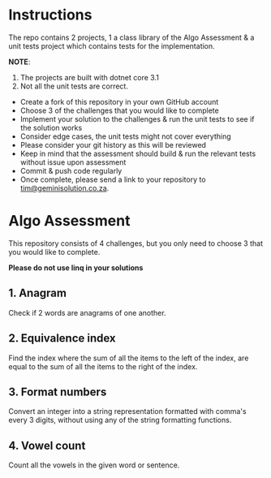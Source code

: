 # Instructions
The repo contains 2 projects, 1 a class library of the Algo Assessment & a unit tests project which contains
tests for the implementation. 

__NOTE__:
1. The projects are built with dotnet core 3.1 
2. Not all the unit tests are correct.

* Create a fork of this repository in your own GitHub account
* Choose 3 of the challenges that you would like to complete
* Implement your solution to the challenges & run the unit tests to see if the solution works
* Consider edge cases, the unit tests might not cover everything
* Please consider your git history as this will be reviewed
* Keep in mind that the assessment should build & run the relevant tests without issue upon assessment
* Commit & push code regularly
* Once complete, please send a link to your repository to tim@geminisolution.co.za.

# Algo Assessment
This repository consists of 4 challenges, but you only need to choose 3 that you would like to complete.

**Please do not use linq in your solutions**

## 1. Anagram
Check if 2 words are anagrams of one another.

## 2. Equivalence index
Find the index where the sum of all the items to the left of the index, are equal to the sum of all the items to the right of the index.

## 3. Format numbers
Convert an integer into a string representation formatted with comma's every 3 digits, without using
any of the string formatting functions.

## 4. Vowel count
Count all the vowels in the given word or sentence.


